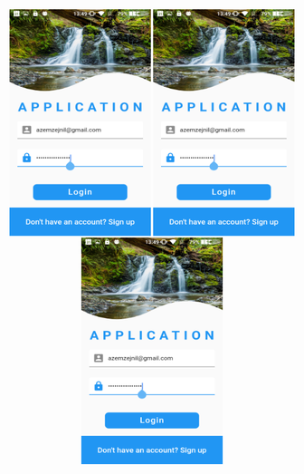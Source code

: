 <div align="center">
<img src="https://github.com/azemZejnil/flutter_social_app/blob/master/assets/images/img1.png" alt="alt text" width="250" height="400">
<img src="https://github.com/azemZejnil/flutter_social_app/blob/master/assets/images/img1.png" alt="alt text" width="250" height="400">
<img src="https://github.com/azemZejnil/flutter_social_app/blob/master/assets/images/img1.png" alt="alt text" width="250" height="400">
</div>

